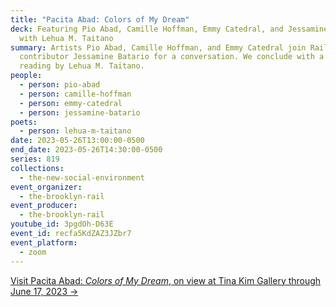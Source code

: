 ```yaml
---
title: "Pacita Abad: Colors of My Dream"
deck: Featuring Pio Abad, Camille Hoffman, Emmy Catedral, and Jessamine Batario,
  with Lehua M. Taitano
summary: Artists Pio Abad, Camille Hoffman, and Emmy Catedral join Rail
  contributor Jessamine Batario for a conversation. We conclude with a poetry
  reading by Lehua M. Taitano.
people:
  - person: pio-abad
  - person: camille-hoffman
  - person: emmy-catedral
  - person: jessamine-batario
poets:
  - person: lehua-m-taitano
date: 2023-05-26T13:00:00-0500
end_date: 2023-05-26T14:30:00-0500
series: 819
collections:
  - the-new-social-environment
event_organizer:
  - the-brooklyn-rail
event_producer:
  - the-brooklyn-rail
youtube_id: 3pgdOh-D63E
event_id: recfa5KdZAZ3JZbr7
event_platform:
  - zoom
---
```

[V﻿isit Pacita Abad: *Colors of My Dream*, on view at Tina Kim Gallery through June 17, 2023 →](https://www.tinakimgallery.com/exhibitions/pacita-abad2#tab:thumbnails)